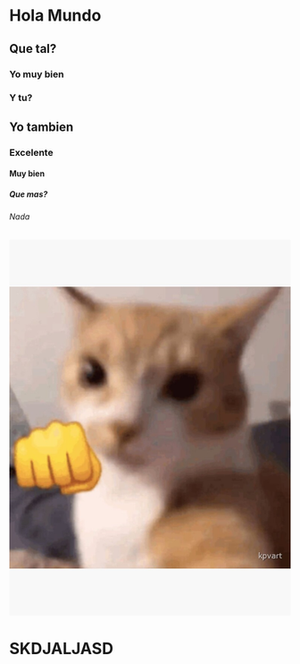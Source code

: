 # Hola Mundo

## Que tal?

### Yo muy bien

### Y tu?

## Yo tambien 

### Excelente

#### Muy bien

##### Que mas?

###### Nada

![gm.jpg](img/gm.jpg)

# SKDJALJASD


